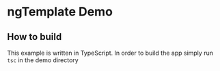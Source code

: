 
# ngTemplate Demo

## How to build

This example is written in TypeScript. In order to build the app simply run `tsc` in the demo directory